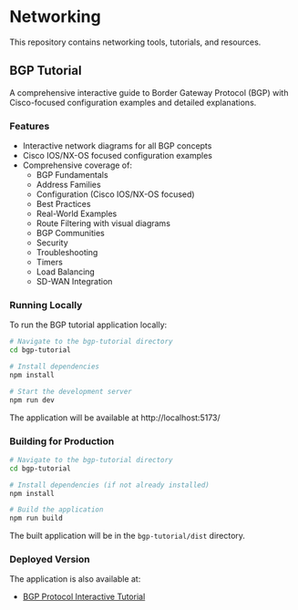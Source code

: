 # Networking

This repository contains networking tools, tutorials, and resources.

## BGP Tutorial

A comprehensive interactive guide to Border Gateway Protocol (BGP) with Cisco-focused configuration examples and detailed explanations.

### Features

- Interactive network diagrams for all BGP concepts
- Cisco IOS/NX-OS focused configuration examples
- Comprehensive coverage of:
  - BGP Fundamentals
  - Address Families
  - Configuration (Cisco IOS/NX-OS focused)
  - Best Practices
  - Real-World Examples
  - Route Filtering with visual diagrams
  - BGP Communities
  - Security
  - Troubleshooting
  - Timers
  - Load Balancing
  - SD-WAN Integration

### Running Locally

To run the BGP tutorial application locally:

```bash
# Navigate to the bgp-tutorial directory
cd bgp-tutorial

# Install dependencies
npm install

# Start the development server
npm run dev
```

The application will be available at http://localhost:5173/

### Building for Production

```bash
# Navigate to the bgp-tutorial directory
cd bgp-tutorial

# Install dependencies (if not already installed)
npm install

# Build the application
npm run build
```

The built application will be in the `bgp-tutorial/dist` directory.

### Deployed Version

The application is also available at:
- [BGP Protocol Interactive Tutorial](https://bgp-tutorial-app-brlrtyoi.devinapps.com)
